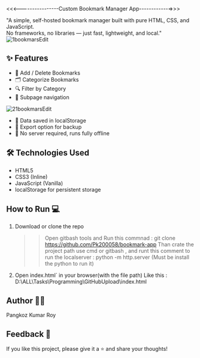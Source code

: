 <<<----------------Custom Bookmark Manager App------------=>>>

"A simple, self-hosted bookmark manager built with pure HTML, CSS, and JavaScript.  
No frameworks, no libraries — just fast, lightweight, and local."
![1bookmarsEdit](https://github.com/user-attachments/assets/6b3c1912-8e1e-42ae-9478-9a517b0697fd)


## ✨ Features
- 📌 Add / Delete Bookmarks
- 🗂️ Categorize Bookmarks
- 🔍 Filter by Category
- 📁 Subpage navigation

![21bookmarsEdit](https://github.com/user-attachments/assets/49739754-af2a-48c3-91bc-94799f24229f)

- 💾 Data saved in localStorage
- 🔄 Export option for backup
- 🚫 No server required, runs fully offline

## 🛠️ Technologies Used

- HTML5
- CSS3 (Inline)
- JavaScript (Vanilla)
- localStorage for persistent storage


## How to Run 💻
1. Download or clone the repo
     >> Open gitbash tools and Run this commnad : git clone https://github.com/Pk200058/bookmark-app
     >> Than crate the project path use cmd or gitbash , and runt this comment to run the localserver : python -m http.server   (Must be install the python to run it)
3. Open index.html` in your browser(with the file path) Like this : D:\ALL\Tasks\Programming\GitHubUpload\index.html


## Author 👨‍💻
Pangkoz Kumar Roy

## Feedback 💬
If you like this project, please give it a ⭐ and share your thoughts!

